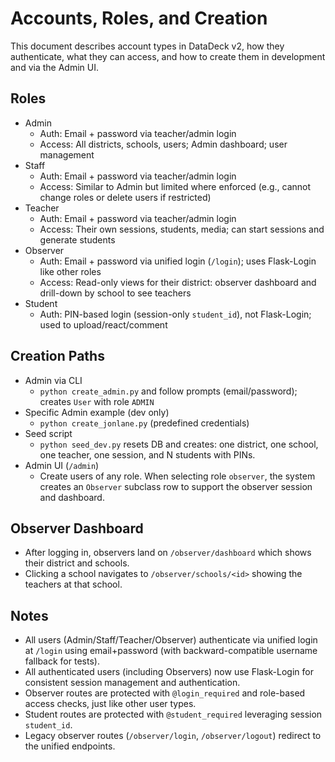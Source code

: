 # Accounts, Roles, and Creation

This document describes account types in DataDeck v2, how they authenticate, what they can access, and how to create them in development and via the Admin UI.

## Roles

- Admin
  - Auth: Email + password via teacher/admin login
  - Access: All districts, schools, users; Admin dashboard; user management
- Staff
  - Auth: Email + password via teacher/admin login
  - Access: Similar to Admin but limited where enforced (e.g., cannot change roles or delete users if restricted)
- Teacher
  - Auth: Email + password via teacher/admin login
  - Access: Their own sessions, students, media; can start sessions and generate students
- Observer
  - Auth: Email + password via unified login (`/login`); uses Flask-Login like other roles
  - Access: Read-only views for their district: observer dashboard and drill-down by school to see teachers
- Student
  - Auth: PIN-based login (session-only `student_id`), not Flask-Login; used to upload/react/comment

## Creation Paths

- Admin via CLI
  - `python create_admin.py` and follow prompts (email/password); creates `User` with role `ADMIN`
- Specific Admin example (dev only)
  - `python create_jonlane.py` (predefined credentials)
- Seed script
  - `python seed_dev.py` resets DB and creates: one district, one school, one teacher, one session, and N students with PINs.
- Admin UI (`/admin`)
  - Create users of any role. When selecting role `observer`, the system creates an `Observer` subclass row to support the observer session and dashboard.

## Observer Dashboard

- After logging in, observers land on `/observer/dashboard` which shows their district and schools.
- Clicking a school navigates to `/observer/schools/<id>` showing the teachers at that school.

## Notes

- All users (Admin/Staff/Teacher/Observer) authenticate via unified login at `/login` using email+password (with backward-compatible username fallback for tests).
- All authenticated users (including Observers) now use Flask-Login for consistent session management and authentication.
- Observer routes are protected with `@login_required` and role-based access checks, just like other user types.
- Student routes are protected with `@student_required` leveraging session `student_id`.
- Legacy observer routes (`/observer/login`, `/observer/logout`) redirect to the unified endpoints.
